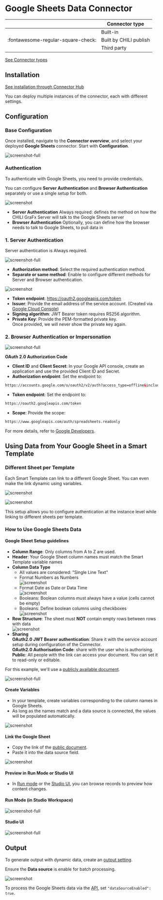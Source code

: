 # Google Sheets Data Connector

|  | Connector type |
| --- | --- |
|  | Built-in |
| :fontawesome-regular-square-check: | Built by CHILI publish |
|  | Third party |

[See Connector types](/GraFx-Studio/concepts/connectors/#types-of-connectors)

## Installation

[See installation through Connector Hub](/GraFx-Studio/guides/connector-hub/)

You can deploy multiple instances of the connector, each with different settings.

## Configuration

### Base Configuration

Once installed, navigate to the **Connector overview**, and select your deployed **Google Sheets** connector. Start with **Configuration**.

![screenshot-full](config.png)

### Authentication

To authenticate with Google Sheets, you need to provide credentials.

You can configure **Server Authentication** and **Browser Authentication** separately or use a single setup for both.

![screenshot](separate.png)

- **Server Authentication** Always required: defines the method on how the CHILI GraFx Server will talk to the Google Sheets server
- **Browser Authentication** Optionally, you can define how the browser needs to talk to Google Sheets, to pull data in

### 1. Server Authentication

Server authentication is Always required.

![screenshot-full](auth_1.png)

- **Authorization method**: Select the required authentication method.
- **Separate or same method**: Enable to configure different methods for Server and Browser authentication.

![screenshot](separate.png)

- **Token endpoint**: https://oauth2.googleapis.com/token
- **Issuer**: Provide the email address of the service account. (Created via [Google Cloud Console](https://cloud.google.com/iam/docs/service-accounts-create))
- **Signing algorithm**: JWT Bearer token requires RS256 algorithm.
- **Private Key**: Provide the PEM-formatted private key.  
Once provided, we will never show the private key again.

### 2. Browser Authentication or Impersonation

![screenshot-full](auth_2.png)

**OAuth 2.0 Authorization Code**

- **Client ID** and **Client Secret**: In your Google API console, create an application and use the provided Client ID and Secret.
- **Authorization endpoint**: Set the endpoint to:
``` html
https://accounts.google.com/o/oauth2/v2/auth?access_type=offline&include_granted_scopes=true
```
- **Token endpoint**: Set the endpoint to:
```html
https://oauth2.googleapis.com/token
```
- **Scope**: Provide the scope: 
``` html
https://www.googleapis.com/auth/spreadsheets.readonly
```

For more details, refer to [Google Developers](https://developers.google.com/identity/protocols/oauth2).

## Using Data from Your Google Sheet in a Smart Template

### Different Sheet per Template

Each Smart Template can link to a different Google Sheet. You can even make the link dynamic using variables.

![screenshot](datasource.png)

![screenshot](sheetsetup.png)

This setup allows you to configure authentication at the instance level while linking to different sheets per template.

### How to Use Google Sheets Data

#### Google Sheet Setup guidelines

- **Column Range**: Only columns from A to Z are used.
- **Header**: Your Google Sheet column names must match the Smart Template variable names
- **Column Data Type**
    - All values are considered: "Single Line Text"
    - Format Numbers as Numbers  
    ![screenshot](format_number.png)
    - Format Date as Date or Data Time  
    ![screenshot](format_date.png)
    - Booleans: Boolean columns must always have a value (cells cannot be empty)
    - Booleans: Define boolean columns using checkboxes  
    ![screenshot](format_boolean.png)
- **Row Structure**: The sheet must **NOT** contain empty rows between rows with data  
![screenshot](format_empty.png)
- **Sharing**  
**OAuth2.0 JWT Bearer authentication**: Share it with the service account setup during configuration of the Connector.  
**OAuth2.0 Authorisation Code**: share with the user who is authorising.  
**Public**: All people with the link can access your document. You can set it to read-only or editable.  

For this example, we'll use a [publicly available document](https://docs.google.com/spreadsheets/d/1cJDWEjmP76YVEA31Ir4n8usVDc1ytYBav6w4a9p4TBM/edit?usp=sharing).

![screenshot-full](sheet.png)

#### Create Variables

- In your template, create variables corresponding to the column names in Google Sheets.
- As long as the names match and a data source is connected, the values will be populated automatically.

![screenshot](variables.png)

#### Link the Google Sheet

- Copy the link of the [public document](https://docs.google.com/spreadsheets/d/1cJDWEjmP76YVEA31Ir4n8usVDc1ytYBav6w4a9p4TBM/edit?usp=sharing).
- Paste it into the data source field.

![screenshot](sheetsetup.png)

#### Preview in Run Mode or Studio UI

- In [Run mode](/GraFx-Studio/concepts/design-run/#run-mode) or the [Studio UI](/GraFx-Studio/concepts/template-management/#studio-ui), you can browse records to preview how content changes.

#### Run Mode (in Studio Workspace)

![screenshot-full](runmode.png)

#### Studio UI

![screenshot-full](studioui.png)

## Output

To generate output with dynamic data, create an [output setting](../../guides/output/settings/#data-source).

Ensure the **Data source** is enable for batch processing.

![screenshot](output.png)

To process the Google Sheets data via the [API](https://sandbox1.chili-publish-sandbox.online/grafx/swagger/index.html#/Output/post_api_v1_environment__environment__output_settings_pdf), set `"dataSourceEnabled": true`.